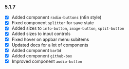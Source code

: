 ### 5.1.7

+ [x] Added component `radio-buttons` (n8n style)
+ [x] Fixed component `splitter` for save state
+ [x] Added sizes to `info-button`, `image-button`, `split-button`
+ [x] Added sizes to input controls
+ [x] Fixed hover on appbar menu subitems
+ [x] Updated docs for a lot of components
+ [x] Added component `bar3d`
+ [x] Added component `github-box`
+ [x] Improved component `audio-button`
